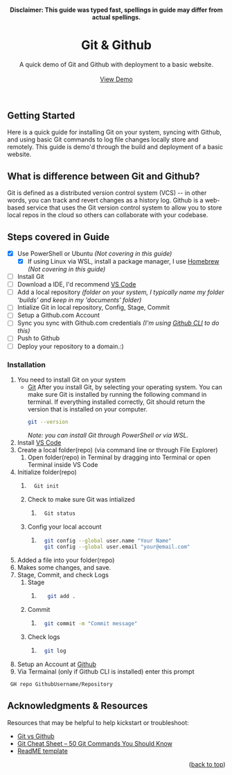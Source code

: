 <!-- Improved compatibility of back to top link: See: https://github.com/othneildrew/Best-README-Template/pull/73 -->
<a name="readme-top"></a>


<!-- PROJECT Header -->
<div align="center">
  <h4>Disclaimer: This guide was typed fast, spellings in guide may differ from actual spellings.</h4>
  <h1 align="center">Git & Github</h1>
  <p align="center">
    A quick demo of Git and Github with deployment to a basic website. 
    <br />
    <br />
    <a href="https://golden-crisp-082db5.netlify.app/">View Demo</a>
    <br />
    <br />
    <br />
  </p>
</div>


<!-- About the project -->
## Getting Started

Here is a quick guide for installing Git on your system, syncing with Github, and using basic Git commands to log file changes locally store and remotely. This guide is demo'd through the build and deployment of a basic website.

<!-- What is Git and Github? -->

## What is difference between Git and Github?

Git is defined as a distributed version control system (VCS) -- in other words, you can track and revert changes as a history log. Github is a web-based service that uses the Git version control system to allow you to store local repos in the cloud so others can collaborate with your codebase.

<!-- Outline -->
## Steps covered in Guide

- [x] Use PowerShell or Ubuntu *(Not covering in this guide)*
  - [x] If using Linux via WSL, install a package manager, I use [Homebrew](https://brew.sh/) *(Not covering in this guide)*
- [ ] Install Git
- [ ] Download a IDE, I'd recommend [VS Code](https://code.visualstudio.com/)
- [ ] Add a local repository *(folder on your system, I typically name my folder 'builds' and keep in my 'documents' folder)*
- [ ] Intialize Git in local repository, Config, Stage, Commit
- [ ] Setup a Github.com Account 
- [ ] Sync you sync with Github.com credentials *(I'm using [Github CLI](https://cli.github.com/) to do this)*
- [ ] Push to Github
- [ ] Deploy your repository to a domain.:)

### Installation

1. You need to install Git on your system
   * [Git](https://git-scm.com/)
        After you install Git, by selecting your operating system. You can make sure Git is installed by running the following command in terminal. If everything installed correctly, Git should return the version that is installed on your computer.
        ```sh
        git --version
        ```
        _Note: you can install Git through PowerShell or via WSL._
2. Install [VS Code](https://code.visualstudio.com/)
3. Create a local folder(repo) (via command line or through File Explorer)
   1. Open folder(repo) in Terminal by dragging into Terminal or open Terminal inside VS Code
4. Initialize folder(repo)
   1. ```sh
        Git init 
        ```
    1. Check to make sure Git was intialized
       1. ```sh
            Git status
            ```
    2. Config your local account
       1. ```sh
            git config --global user.name "Your Name"
            git config --global user.email "your@email.com"
            ```
5. Added a file into your folder(repo)
6. Makes some changes, and save.
7. Stage, Commit, and check Logs
   1. Stage
      1. ```sh
            git add .
            ```
    1. Commit
       1. ```sh
            git commit -m "Commit message"
            ```
    2. Check logs
       1. ```sh
            git log
            ```
8. Setup an Account at [Github](https://github.com/)
9.  Via Termainal (only if Github CLI is installed) enter this prompt
   ```sh
    GH repo GithubUsername/Repository
   ```


<!-- ACKNOWLEDGMENTS -->
## Acknowledgments & Resources

Resources that may be helpful to help kickstart or troubleshoot:

* [Git vs Github](https://www.geeksforgeeks.org/difference-between-git-and-github/#:~:text=Below%20is%20a%20table%20of%20differences%20between%20Git,maintained%20by%20Microsoft.%20%208%20more%20rows%20)
* [Git Cheat Sheet – 50 Git Commands You Should Know](https://www.freecodecamp.org/news/git-cheat-sheet/)
* [ReadME template](https://github.com/othneildrew/Best-README-Template)

<p align="right">(<a href="#readme-top">back to top</a>)</p>

